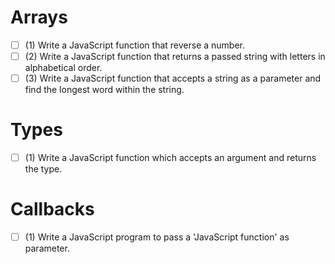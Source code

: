 # Arrays
- [ ] (1) Write a JavaScript function that reverse a number.
- [ ] (2) Write a JavaScript function that returns a passed string with letters in alphabetical order.
- [ ] (3) Write a JavaScript function that accepts a string as a parameter and find the longest word within the string.

# Types
- [ ] (1) Write a JavaScript function which accepts an argument and returns the type.

# Callbacks
- [ ] (1) Write a JavaScript program to pass a 'JavaScript function' as parameter.
